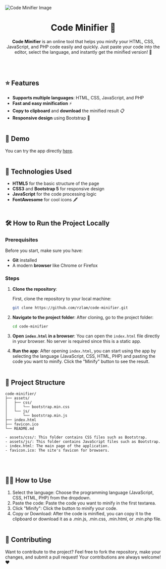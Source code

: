 ![Code Minifier Image](https://rzlam.github.io/projects/code-minifier/assets/images/image.png)

<h1 align="center">
   Code Minifier 🚀
</h1>

<p align="center">
  <b>Code Minifier</b> is an online tool that helps you minify your HTML, CSS, JavaScript, and PHP code easily and quickly. Just paste your code into the editor, select the language, and instantly get the minified version! 🙌
</p>

<br><br>

## ⭐ Features

- **Supports multiple languages**: HTML, CSS, JavaScript, and PHP
- **Fast and easy minification** ⚡
- **Copy to clipboard** and **download** the minified result 📋
- **Responsive design** using Bootstrap 📱
  <br><br>

## 🚀 Demo

You can try the app directly [here](https://rzlam.github.io/projects/code-minifier).
<br><br>

## 🔧 Technologies Used

- **HTML5** for the basic structure of the page
- **CSS3** and **Bootstrap 5** for responsive design
- **JavaScript** for the code processing logic
- **FontAwesome** for cool icons 🖋️
  <br><br>

## 🛠️ How to Run the Project Locally

### Prerequisites

Before you start, make sure you have:

- **Git** installed
- A modern **browser** like Chrome or Firefox

### Steps

1. **Clone the repository**:

   First, clone the repository to your local machine:

   ```bash
   git clone https://github.com/rzlam/code-minifier.git

   ```

2. **Navigate to the project folder**:
   After cloning, go to the project folder:

   ```bash
   cd code-minifier

   ```

3. **Open `index.html` in a browser**:
   You can open the `index.html` file directly in your browser. No server is required since this is a static app.

4. **Run the app**:
   After opening `index.html`, you can start using the app by selecting the language (JavaScript, CSS, HTML, PHP) and pasting the code you want to minify. Click the "Minify" button to see the result.
   <br><br>

## 📂 Project Structure

    code-minifier/
    ├── assets/
    │   ├── css/
    │   │   └── bootstrap.min.css
    │   └── js/
    │       └── bootstrap.min.js
    ├── index.html
    ├── favicon.ico
    └── README.md

    - assets/css/: This folder contains CSS files such as Bootstrap.
    - assets/js/: This folder contains JavaScript files such as Bootstrap.
    - index.html: The main page of the application.
    - favicon.ico: The site's favicon for browsers.

<br><br>

## 👨‍💻 How to Use

1. Select the language: Choose the programming language (JavaScript, CSS, HTML, PHP) from the dropdown.
2. Paste the code: Paste the code you want to minify in the first textarea.
3. Click "Minify": Click the button to minify your code.
4. Copy or Download: After the code is minified, you can copy it to the clipboard or download it as a .min.js, .min.css, .min.html, or .min.php file.
   <br><br>

## 🤝 Contributing

Want to contribute to the project? Feel free to fork the repository, make your changes, and submit a pull request! Your contributions are always welcome! ❤️
